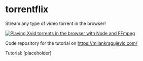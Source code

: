 # torrentflix
Stream any type of video torrent in the browser!

[![Playing Xvid torrents in the browser with Node and FFmpeg ](https://img.youtube.com/vi/EJ1afwZQiMI/mqdefault.jpg)](https://www.youtube.com/watch?v=EJ1afwZQiMI)

Code repository for the tutorial on https://milankragujevic.com/

Tutorial: [placeholder]
